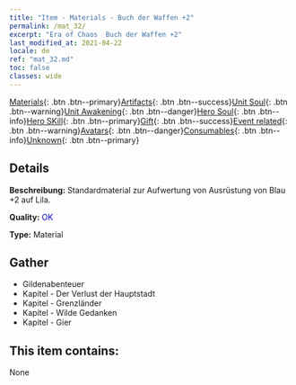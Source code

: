 ```yaml
---
title: "Item - Materials - Buch der Waffen +2"
permalink: /mat_32/
excerpt: "Era of Chaos  Buch der Waffen +2"
last_modified_at: 2021-04-22
locale: de
ref: "mat_32.md"
toc: false
classes: wide
---
```

 [Materials](/ItemsDE/){: .btn .btn--primary}[Artifacts](/ItemsDE/Artifacts/){: .btn .btn--success}[Unit Soul](/ItemsDE/UnitSoul/){: .btn .btn--warning}[Unit Awakening](/ItemsDE/UnitAwakening/){: .btn .btn--danger}[Hero Soul](/ItemsDE/HeroSoul/){: .btn .btn--info}[Hero SKill](/ItemsDE/HeroSkill/){: .btn .btn--primary}[Gift](/ItemsDE/Gift/){: .btn .btn--success}[Event related](/ItemsDE/Events/){: .btn .btn--warning}[Avatars](/ItemsDE/Avatars/){: .btn .btn--danger}[Consumables](/ItemsDE/Consumables/){: .btn .btn--info}[Unknown](/ItemsDE/Unknown/){: .btn .btn--primary}

## Details
 **Beschreibung:** Standardmaterial zur Aufwertung von Ausrüstung von Blau +2 auf Lila.

 **Quality:** <span style="color: #0000CD">OK</span>

 **Type:** Material

## Gather

*    Gildenabenteuer 
*    Kapitel - Der Verlust der Hauptstadt 
*    Kapitel - Grenzländer 
*    Kapitel - Wilde Gedanken 
*    Kapitel - Gier 

## This item contains:

  None

